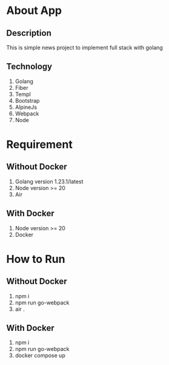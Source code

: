 # About App

## Description

This is simple news project to implement full stack with golang

## Technology

1. Golang
2. Fiber
3. Templ
4. Bootstrap
5. AlpineJs
6. Webpack
7. Node

# Requirement

## Without Docker

1. Golang version 1.23.1/latest
2. Node version >= 20
3. Air

## With Docker

1. Node version >= 20
2. Docker

# How to Run

## Without Docker

1. npm i
2. npm run go-webpack
3. air .

## With Docker

1. npm i
2. npm run go-webpack
3. docker compose up
